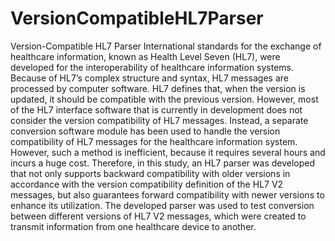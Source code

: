 # VersionCompatibleHL7Parser
Version-Compatible HL7 Parser
International standards for the exchange of healthcare information, known as Health Level Seven (HL7), were developed for the interoperability of healthcare information systems. Because of HL7’s complex structure and syntax, HL7 messages are processed by computer software. HL7 defines that, when the version is updated, it should be compatible with the previous version. However, most of the HL7 interface software that is currently in development does not consider the version compatibility of HL7 messages. Instead, a separate conversion software module has been used to handle the version compatibility of HL7 messages for the healthcare information system. However, such a method is inefficient, because it requires several hours and incurs a huge cost. Therefore, in this study, an HL7 parser was developed that not only supports backward compatibility with older versions in accordance with the version compatibility definition of the HL7 V2 messages, but also guarantees forward compatibility with newer versions to enhance its utilization. The developed parser was used to test conversion between different versions of HL7 V2 messages, which were created to transmit information from one healthcare device to another.
